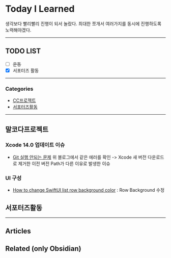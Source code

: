 
# Today I Learned
생각보다 빨리빨리 진행이 되서 놀랐다.
최대한 쪼개서 여러가지를 동시에 진행하도록 노력해야겠다.

---

## TODO LIST
- [ ] ~~운동~~ 
- [x] 서포터즈 활동

---

### Categories
- [CC프로젝트](#말코다프로젝트)
- [서포터즈활동](#서포터즈활동)

---

## 말코다프로젝트
### Xcode 14.0 업데이트 이슈
* [Git 실행 안되는 문제](https://jhb.kr/361)
   위 블로그에서 같은 에러를 확인 -> Xcode 새 버전 다운로드로 제거한 이전 버전
   Path가 다른 이유로 발생한 이슈
### UI 구성
* [How to change SwiftUI list row background color](https://sarunw.com/posts/swiftui-list-row-background-color/)
   : Row Background 수정

## 서포터즈활동

---

## Articles

## Related (only Obsidian)